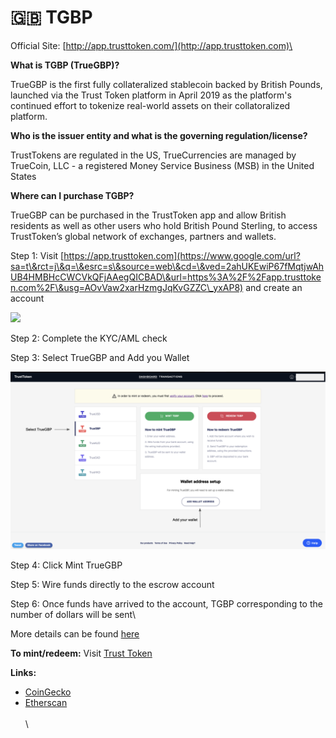 # 🇬🇧 TGBP

Official Site:  [http://app.trusttoken.com/](http://app.trusttoken.com)\


**What is TGBP (TrueGBP)?**

TrueGBP is the first fully collateralized stablecoin backed by British Pounds, launched via the Trust Token platform in April 2019 as the platform's continued effort to tokenize real-world assets on their collatoralized platform.

**Who is the issuer entity and what is the governing regulation/license?**

TrustTokens are regulated in the US, TrueCurrencies are managed by TrueCoin, LLC - a registered Money Service Business (MSB) in the United States

**Where can I purchase TGBP?**

TrueGBP can be purchased in the TrustToken app and allow British residents as well as other users who hold British Pound Sterling, to access TrustToken’s global network of exchanges, partners and wallets.

Step 1: Visit [https://app.trusttoken.com](https://www.google.com/url?sa=t\&rct=j\&q=\&esrc=s\&source=web\&cd=\&ved=2ahUKEwiP67fMqtjwAhUB4HMBHcCWCVkQFjAAegQICBAD\&url=https%3A%2F%2Fapp.trusttoken.com%2F\&usg=AOvVaw2xarHzmgJqKvGZZC\_yxAP8) and create an account

![](https://lh6.googleusercontent.com/YWq4dsvjKJNVRoEX7qS4EPlqL9C0lXKtQ0EU5JzD0bk1naChlabFTqfDJmaiNf\_aVwq7qBKnIbfxbCoAEWwUIyydrj0dEE97dTvorn4UzVjxsT722Er-p\_IG5KNgG865lXVjZ30Wllw)

Step 2: Complete the KYC/AML check

Step 3: Select TrueGBP and Add you Wallet

![](<../.gitbook/assets/Screenshot 2021-07-02 at 2.00.34 PM.png>)

Step 4: Click Mint TrueGBP

Step 5: Wire funds directly to the escrow account &#x20;

Step 6: Once funds have arrived to the account, TGBP corresponding to the number of dollars will be sent\


More details can be found [here](https://blog.trusttoken.com/how-to-purchase-and-redeem-trueusd-a-guide-for-traders-ad8b141a9039)

**To mint/redeem:** Visit [Trust Token](https://www.trusttoken.com)&#x20;

**Links:**&#x20;

* [CoinGecko](https://www.coingecko.com/en/coins/truegbp)
* [Etherscan](https://etherscan.io/token/0x00000000441378008ea67f4284a57932b1c000a5)\
  \
  \
